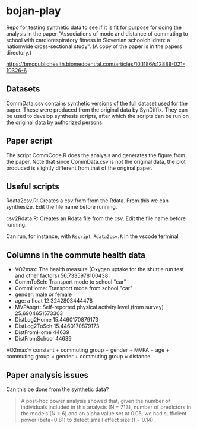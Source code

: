 # bojan-play

Repo for testing synthetic data to see if it is fit for purpose for doing the analysis in the paper "Associations of mode and distance of commuting to school with cardiorespiratory fitness in Slovenian schoolchildren: a nationwide cross-sectional study". (A copy of the paper is in the papers directory.)

https://bmcpublichealth.biomedcentral.com/articles/10.1186/s12889-021-10326-6

## Datasets

CommData.csv contains synthetic versions of the full dataset used for the paper. These were produced from the original data by SynDiffix. They can be used to develop synthesis scripts, after which the scripts can be run on the original data by authorized persons.

## Paper script

The script CommCode.R does the analysis and generates the figure from the paper. Note that since CommData.csv is not the original data, the plot produced is slightly different from that of the original paper.

## Useful scripts

Rdata2csv.R: Creates a csv from from the Rdata. From this we can synthesize. Edit the file name before running.

csv2Rdata.R: Creates an Rdata file from the csv. Edit the file name before running.

Can run, for instance, with `Rscript Rdata2csv.R` in the vscode terminal

## Columns in the commute health data

 * VO2max: The health measure (Oxygen uptake for the shuttle run test and other factors) 56.7335978100438
 * CommToSch: Transport mode to school "car"
 * CommHome: Transport mode from school "car"
 * gender: male or female
 * age: a float 12.3242803444478
 * MVPAsqrt: Self-reported physical activity level (from survey) 25.6904651573303
 * DistLog2Home 15.4460170879173
 * DistLog2ToSch 15.4460170879173
 * DistFromHome 44639
 * DistFromSchool 44639


 VO2max’= constant + commuting group + gender + MVPA + age + commuting group × gender + commuting group × distance

## Paper analysis issues

Can this be done from the synthetic data?

> A post-hoc power analysis showed that, given the number of individuals included in this analysis (N = 713), number of predictors in the models (N = 6) and an alpha value set at 0.05, we had sufficient power (beta=0.81) to detect small effect size (f = 0.14).
